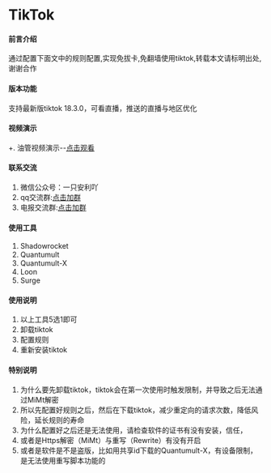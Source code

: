 # TikTok

#### 前言介绍
通过配置下面文中的规则配置,实现免拔卡,免翻墙使用tiktok,转载本文请标明出处,谢谢合作


#### 版本功能

支持最新版tiktok 18.3.0，可看直播，推送的直播与地区优化

#### 视频演示

+.  油管视频演示--[点击观看](https://youtu.be/MF2ZghTQens)

#### 联系交流

1.  微信公众号：一只安利吖
2.  qq交流群:[点击加群](https://jq.qq.com/?_wv=1027&k=Tz4N7IM3)
3.  电报交流群:[点击加群](https://t.me/baipiao_666) 


#### 使用工具

1.  Shadowrocket
2.  Quantumult
3.  Quantumult-X
4.  Loon
5.  Surge

#### 使用说明

1.  以上工具5选1即可
2.  卸载tiktok
3.  配置规则
4.  重新安装tiktok

#### 特别说明

1.  为什么要先卸载tiktok，tiktok会在第一次使用时触发限制，并导致之后无法通过MiMt解密
2.  所以先配置好规则之后，然后在下载tiktok，减少重定向的请求次数，降低风险，延长规则的寿命
3.  为什么配置好之后还是无法使用，请检查软件的证书有没有安装，信任，
4.  或者是Https解密（MiMt）与重写（Rewrite）有没有开启
5.  或者是软件是不是盗版，比如用共享id下载的Quantumult-X，有设备限制，是无法使用重写脚本功能的

